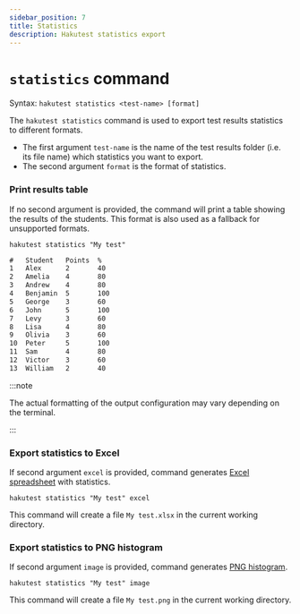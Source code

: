 ```yaml
---
sidebar_position: 7
title: Statistics
description: Hakutest statistics export
---
```


# `statistics` command

Syntax: `hakutest statistics <test-name> [format]`

The `hakutest statistics` command is used to export test results statistics to different formats.

-   The first argument `test-name` is the name of the test results folder (i.e. its file name) which statistics you want to export.
-   The second argument `format` is the format of statistics.

### Print results table

If no second argument is provided, the command will print a table showing the results of the students. This format is also used as a fallback for unsupported formats.

```shell
hakutest statistics "My test"
```

```txt title='Output'
#   Student   Points  %
1   Alex      2       40
2   Amelia    4       80
3   Andrew    4       80
4   Benjamin  5       100
5   George    3       60
6   John      5       100
7   Levy      3       60
8   Lisa      4       80
9   Olivia    3       60
10  Peter     5       100
11  Sam       4       80
12  Victor    3       60
13  William   2       40
```

:::note

The actual formatting of the output configuration may vary depending on the terminal.

:::

### Export statistics to Excel

If second argument `excel` is provided, command generates [Excel spreadsheet](/docs/statistics/excel) with statistics.

```shell
hakutest statistics "My test" excel
```

This command will create a file `My test.xlsx` in the current working directory.

### Export statistics to PNG histogram

If second argument `image` is provided, command generates [PNG histogram](/docs/statistics/histogram).

```shell
hakutest statistics "My test" image
```

This command will create a file `My test.png` in the current working directory.
